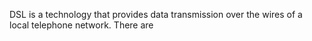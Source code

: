 DSL is a technology that provides data transmission over the wires of a local telephone network. There are 
